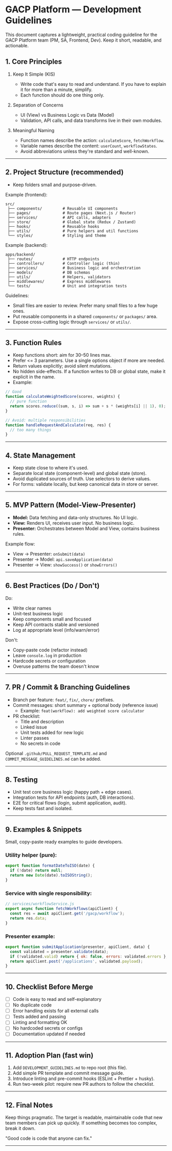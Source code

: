 # GACP Platform — Development Guidelines

This document captures a lightweight, practical coding guideline for the GACP Platform team (PM, SA, Frontend, Dev). Keep it short, readable, and actionable.

## 1. Core Principles

1. Keep It Simple (KIS)
   - Write code that's easy to read and understand. If you have to explain it for more than a minute, simplify.
   - Each function should do one thing only.

2. Separation of Concerns
   - UI (View) vs Business Logic vs Data (Model)
   - Validation, API calls, and data transforms live in their own modules.

3. Meaningful Naming
   - Function names describe the action: `calculateScore`, `fetchWorkflow`.
   - Variable names describe the content: `userCount`, `workflowStates`.
   - Avoid abbreviations unless they're standard and well-known.

---

## 2. Project Structure (recommended)

- Keep folders small and purpose-driven.

Example (frontend):

```
src/
 ├── components/         # Reusable UI components
 ├── pages/              # Route pages (Next.js / Router)
 ├── services/           # API calls, adapters
 ├── store/              # Global state (Redux / Zustand)
 ├── hooks/              # Reusable hooks
 ├── utils/              # Pure helpers and util functions
 └── styles/             # Styling and theme
```

Example (backend):

```
apps/backend/
 ├── routes/             # HTTP endpoints
 ├── controllers/        # Controller logic (thin)
 ├── services/           # Business logic and orchestration
 ├── models/             # DB schemas
 ├── utils/              # Helpers, validators
 ├── middlewares/        # Express middlewares
 └── tests/              # Unit and integration tests
```

Guidelines:

- Small files are easier to review. Prefer many small files to a few huge ones.
- Put reusable components in a shared `components/` or `packages/` area.
- Expose cross-cutting logic through `services/` or `utils/`.

---

## 3. Function Rules

- Keep functions short: aim for 30–50 lines max.
- Prefer <= 3 parameters. Use a single options object if more are needed.
- Return values explicitly; avoid silent mutations.
- No hidden side-effects. If a function writes to DB or global state, make it explicit in the name.
- Example:

```js
// Good
function calculateWeightedScore(scores, weights) {
  // pure function
  return scores.reduce((sum, s, i) => sum + s * (weights[i] || 1), 0);
}

// Avoid: multiple responsibilities
function handleRequestAndCalculate(req, res) {
  // too many things
}
```

---

## 4. State Management

- Keep state close to where it's used.
- Separate local state (component-level) and global state (store).
- Avoid duplicated sources of truth. Use selectors to derive values.
- For forms: validate locally, but keep canonical data in store or server.

---

## 5. MVP Pattern (Model-View-Presenter)

- **Model:** Data fetching and data-only structures. No UI logic.
- **View:** Renders UI, receives user input. No business logic.
- **Presenter:** Orchestrates between Model and View, contains business rules.

Example flow:

- View -> Presenter: `onSubmit(data)`
- Presenter -> Model: `api.saveApplication(data)`
- Presenter -> View: `showSuccess()` or `showErrors()`

---

## 6. Best Practices (Do / Don't)

Do:

- Write clear names
- Unit-test business logic
- Keep components small and focused
- Keep API contracts stable and versioned
- Log at appropriate level (info/warn/error)

Don't:

- Copy-paste code (refactor instead)
- Leave `console.log` in production
- Hardcode secrets or configuration
- Overuse patterns the team doesn't know

---

## 7. PR / Commit & Branching Guidelines

- Branch per feature: `feat/`, `fix/`, `chore/` prefixes.
- Commit messages: short summary + optional body (reference issue)
  - Example: `feat(workflow): add weighted score calculator`
- PR checklist:
  - Title and description
  - Linked issue
  - Unit tests added for new logic
  - Linter passes
  - No secrets in code

Optional `.github/PULL_REQUEST_TEMPLATE.md` and `COMMIT_MESSAGE_GUIDELINES.md` can be added.

---

## 8. Testing

- Unit test core business logic (happy path + edge cases).
- Integration tests for API endpoints (auth, DB interactions).
- E2E for critical flows (login, submit application, audit).
- Keep tests fast and isolated.

---

## 9. Examples & Snippets

Small, copy-paste ready examples to guide developers.

### Utility helper (pure):

```js
export function formatDateToISO(date) {
  if (!date) return null;
  return new Date(date).toISOString();
}
```

### Service with single responsibility:

```js
// services/workflowService.js
export async function fetchWorkflows(apiClient) {
  const res = await apiClient.get('/gacp/workflow');
  return res.data;
}
```

### Presenter example:

```js
export function submitApplication(presenter, apiClient, data) {
  const validated = presenter.validate(data);
  if (!validated.valid) return { ok: false, errors: validated.errors };
  return apiClient.post('/applications', validated.payload);
}
```

---

## 10. Checklist Before Merge

- [ ] Code is easy to read and self-explanatory
- [ ] No duplicate code
- [ ] Error handling exists for all external calls
- [ ] Tests added and passing
- [ ] Linting and formatting OK
- [ ] No hardcoded secrets or configs
- [ ] Documentation updated if needed

---

## 11. Adoption Plan (fast win)

1. Add `DEVELOPMENT_GUIDELINES.md` to repo root (this file).
2. Add simple PR template and commit message guide.
3. Introduce linting and pre-commit hooks (ESLint + Prettier + husky).
4. Run two-week pilot: require new PR authors to follow the checklist.

---

## 12. Final Notes

Keep things pragmatic. The target is readable, maintainable code that new team members can pick up quickly. If something becomes too complex, break it down.

"Good code is code that anyone can fix."

---
